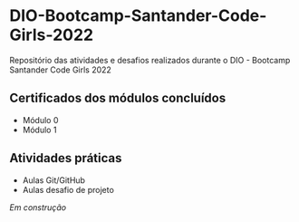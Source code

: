 # DIO-Bootcamp-Santander-Code-Girls-2022
Repositório das atividades e desafios realizados durante o DIO - Bootcamp Santander Code Girls 2022

## Certificados dos módulos concluídos
 - Módulo 0
 - Módulo 1
## Atividades práticas
 - Aulas Git/GitHub
 - Aulas desafio de projeto


*Em construção*
